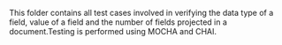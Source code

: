 This folder contains all test cases involved in verifying the data type of a field, value of a field and the number of fields projected in a document.Testing is performed using MOCHA and CHAI.
